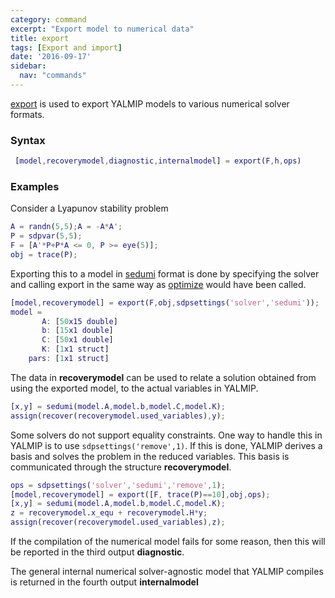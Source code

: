 ```yaml
---
category: command
excerpt: "Export model to numerical data"
title: export
tags: [Export and import]
date: '2016-09-17'
sidebar:
  nav: "commands"
---
```


[export](/command/export) is used to export YALMIP models to various numerical solver formats.

### Syntax

````matlab
 [model,recoverymodel,diagnostic,internalmodel] = export(F,h,ops)
````

### Examples

Consider a Lyapunov stability problem

````matlab
A = randn(5,5);A = -A*A';
P = sdpvar(5,5);
F = [A'*P+P*A <= 0, P >= eye(5)];
obj = trace(P);
````

Exporting this to a model in [sedumi](/solver/sedumi) format is done by specifying the solver and calling export in the same way as [optimize](/command/optimize) would have been called.

````matlab
[model,recoverymodel] = export(F,obj,sdpsettings('solver','sedumi'));
model =
       A: [50x15 double]
       b: [15x1 double]
       C: [50x1 double]
       K: [1x1 struct]
    pars: [1x1 struct]
````

The data in **recoverymodel**  can be used to relate a solution obtained from using the exported model, to the actual variables in YALMIP.

````matlab
[x,y] = sedumi(model.A,model.b,model.C,model.K);
assign(recover(recoverymodel.used_variables),y);
````

Some solvers do not support equality constraints. One way to handle this in YALMIP is to use ````sdpsettings('remove',1)````. If this is done, YALMIP derives a basis and solves the problem in the reduced variables. This basis is communicated through the structure **recoverymodel**.

````matlab
ops = sdpsettings('solver','sedumi','remove',1);
[model,recoverymodel] = export([F, trace(P)==10],obj,ops);
[x,y] = sedumi(model.A,model.b,model.C,model.K);
z = recoverymodel.x_equ + recoverymodel.H*y;
assign(recover(recoverymodel.used_variables),z);
````

If the compilation of the numerical model fails for some reason, then this will be reported in the third output **diagnostic**.

The general internal numerical solver-agnostic model that YALMIP compiles is returned in the fourth output **internalmodel**
